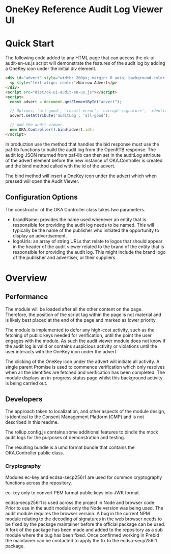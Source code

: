 # OneKey Reference Audit Log Viewer UI

# Quick Start

The following code added to any HTML page that can access the
ok-ui-audit-en-us.js script will demonstrate the features of the audit log by
adding a OneKey icon under the initial div element.

```html
<div id="advert" style="width: 200px; margin: 0 auto; background-color: aqua;">
  <p style="text-align: center">Narrow Advert</p>
</div>
<script src="dist/ok-ui-audit-en-us.js"></script>
<script>
  const advert = document.getElementById("advert");

  // Options; 'all-good', 'result-error', 'corrupt-signature', 'identity-not-found'
  advert.setAttribute('auditLog', 'all-good');

  // Add the audit viewer.
  new OKA.Controller().bind(advert.id);
</script>
```

In production use the method that handles the bid response must use the paf-lib
functions to build the audit log from the OpenRTB response. The audit log JSON
returned from paf-lib can then set in the auditLog attribute of the advert
element before the new instance of OKA.Controller is created and the bind method
called with the id of the advert.

The bind method will insert a OneKey icon under the advert which when pressed
will open the Audit Viewer.

## Configuration Options

The constructor of the OKA.Controller class takes two parameters.

-   brandName: provides the name used whenever an entity that is responsible for
    providing the audit log needs to be named. This will typically be the name
    of the publisher who initiated the opportunity to display an advertisement.
-   logoUrls: an array of string URLs that relate to logos that should appear in
    the header of the audit viewer related to the brand of the entity that is
    responsible for providing the audit log. This might include the brand logo
    of the publisher and advertiser, or their suppliers.

# Overview

## Performance

The module will be loaded after all the other content on the page. Therefore,
the position of the script tag within the page is not material and is likely
best placed at the end of the page and marked as lower priority.

The module is implemented to defer any high-cost activity, such as the fetching
of public keys needed for verification, until the point the user engages with
the module. As such the audit viewer module does not know if the audit log is
valid or contains suspicious activity or violations until the user interacts
with the OneKey icon under the advert.

The clicking of the OneKey icon under the advert will initiate all activity. A
single parent Promise is used to commence verification which only resolves when
all the identifies are fetched and verification has been completed. The module
displays an in-progress status page whilst this background activity is being
carried out.

## Developers

The approach taken to localization, and other aspects of the module design, is
identical to the Consent Management Platform (CMP) and is not described in this
readme.

The rollup.config.js contains some additional features to bindle the mock audit
logs for the purposes of demonstration and testing.

The resulting bundle is a umd format bundle that contains the OKA.Controller
public class.

### Cryptography

Modules ec-key and ecdsa-secp256r1 are used for common cryptography functions
across the repository.

ec-key only to convert PEM format public keys into JWK format.

ecdsa-secp256r1 is used across the project in Node and browser code. Prior to
use in the audit module only the Node version was being used. The audit module
requires the browser version. A bug in the current NPM module relating to the
decoding of signatures in the web browser needs to be fixed by the package
maintainer before the official package can be used. A fork of the package has
been made and added to the repository as a sub module where the bug has been
fixed. Once confirmed working in Prebid the maintainer can be contacted to apply
the fix to the ecdsa-secp256r1 package.
